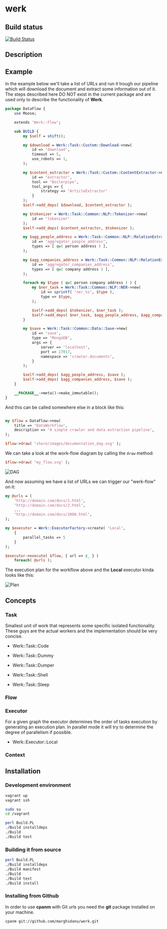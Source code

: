 # werk

## Build status

[![Build Status](https://travis-ci.org/marghidanu/werk.svg?branch=master)](https://travis-ci.org/marghidanu/werk)

## Description

## Example

In the example below we'll take a list of URLs and run it trough our pipeline which will download the document and extract some information out of it. The steps described here DO NOT exist in the current package and are used only to describe the functionality of **Werk**.

```perl
package DataFlow {
	use Moose;

	extends 'Werk::Flow';

	sub BUILD {
		my $self = shift();

		my $download = Werk::Task::Custom::Download->new(
			id => 'download',
			timeout => 5,
			use_robots => 1,
		);

		my $content_extractor = Werk::Task::Custom::ContentExtractor->new(
			id => 'extractor',
			tool => 'Boilerpipe',
			tool_args => {
				strategy => 'ArticleExtractor'
			}
		);
		$self->add_deps( $download, $content_extractor );

		my $tokenizer = Werk::Task::Common::NLP::Tokenizer->new(
			id => 'tokenizer'
		);
		$self->add_deps( $content_extractor, $tokenizer );

		my $agg_people_address = Werk::Task::Common::NLP::RelationExtractor->new(
			id => 'aggregator_people_address',
			types => [ qw( person address ) ],
		);

		my $agg_companies_address = Werk::Task::Common::NLP::RelationExtractor->new(
			id => 'aggregator_companies_address',
			types => [ qw( company address ) ],
		);

		foreach my $type ( qw( person company address ) ) {
			my $ner_task = Werk::Task::Common::NLP::NER->new(
				id => sprintf( 'ner_%s', $type ),
				type => $type,
			);

			$self->add_deps( $tokenizer, $ner_task );
			$self->add_deps( $ner_task, $agg_people_address, $agg_companies_address );
		}

		my $save = Werk::Task::Common::Data::Save->new(
			id => 'save',
			type => 'MongoDB',
			args => {
				server => 'localhost',
				port => 27017,
				namespace => 'crawler.documents',
			}
		);

		$self->add_deps( $agg_people_address, $save );
		$self->add_deps( $agg_companies_address, $save );
	}

	__PACKAGE__->meta()->make_immutable();
}
```

And this can be called somewhere else in a block like this:

```perl

my $flow = DataFlow->new(
	title => 'DataWorkflow',
	description => 'A simple crawler and data extraction pipeline',
);

$flow->draw( 'share/images/documentation_dag.svg' );

```

We can take a look at the work-flow diagram by calling the `draw` method:

```perl
$flow->draw( 'my_flow.svg' );
```

![DAG](https://raw.githubusercontent.com/marghidanu/werk/master/share/images/documentation_dag.svg?sanitize=true)

And now assuming we have a list of URLs we can trigger our "werk-flow" on it:

```perl
my @urls = (
	'http://domain.com/docs/1.html',
	'http://domain.com/docs/2.html',
	...
	'http://domain.com/docs/1000.html',
);

my $executor = Werk::ExecutorFactory->create( 'Local',
	{
		parallel_tasks => 5
	}
);

$executor->execute( $flow, { url => $_ } )
	foreach( @urls );
```

The execution plan for the workflow above and the **Local** executor kinda looks like this:

![Plan](https://raw.githubusercontent.com/marghidanu/werk/master/share/images/documentation_plan.svg?sanitize=true)

## Concepts

### Task

Smallest unit of work that represents some specific isolated functionality. These guys are the actual workers and the implementation should be very concise.

* Werk::Task::Code

* Werk::Task::Dummy

* Werk::Task::Dumper

* Werk::Task::Shell

* Werk::Task::Sleep

### Flow

### Executor

For a given graph the executor determines the order of tasks execution by generating an execution plan. In parallel mode it will try to determine the degree of parallelism if possible.

* Werk::Executor::Local

### Context

## Installation

### Development environment

```bash
vagrant up
vagrant ssh

sudo su -
cd /vagrant

perl Build.PL
./Build installdeps
./Build
./Build test
```
### Building it from source

```bash
perl Build.PL
./Build installdeps
./Build manifest
./Build
./Build test
./Build install
```

### Installing from Github

In order to use **cpanm** with Git urls you need the **git** package installed on your machine.

```bash
cpanm git://github.com/marghidanu/werk.git
```
